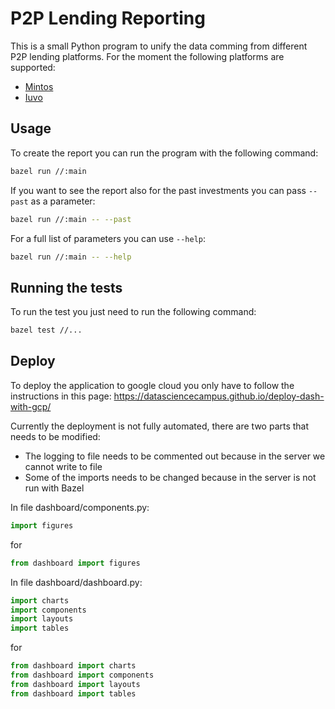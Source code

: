 # P2P Lending Reporting

This is a small Python program to unify the data comming from different P2P lending platforms.
For the moment the following platforms are supported:

* [Mintos](https://www.mintos.com/)
* [Iuvo](https://www.iuvo-group.com/)

## Usage

To create the report you can run the program with the following command:

```bash
bazel run //:main
```

If you want to see the report also for the past investments you can pass `--past` as a parameter:

```bash
bazel run //:main -- --past
```

For a full list of parameters you can use `--help`:

```bash
bazel run //:main -- --help
```

## Running the tests

To run the test you just need to run the following command:

```bash
bazel test //...
```

## Deploy

To deploy the application to google cloud you only have to follow the instructions in this page:
<https://datasciencecampus.github.io/deploy-dash-with-gcp/>

Currently the deployment is not fully automated, there are two parts that needs to be modified:

* The logging to file needs to be commented out because in the server we cannot write to file
* Some of the imports needs to be changed because in the server is not run with Bazel

In file dashboard/components.py:

```py
import figures
```

for

```py
from dashboard import figures
```

In file dashboard/dashboard.py:

```py
import charts
import components
import layouts
import tables
```

for

```py
from dashboard import charts
from dashboard import components
from dashboard import layouts
from dashboard import tables
```
